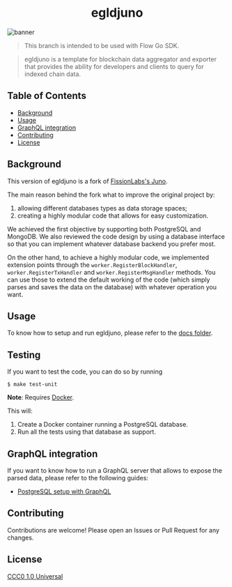 <div align="center">
  <h1> egldjuno </h1>
</div>

![banner](.docs/.img/logo.png)

> This branch is intended to be used with Flow Go SDK.

<!-- [![GitHub Workflow Status](https://img.shields.io/github/workflow/status/forbole/egldjuno/Tests)](https://github.com/forbole/egldjuno/actions?query=workflow%3ATests)
[![Go Report Card](https://goreportcard.com/badge/github.com/forbole/egldjuno)](https://goreportcard.com/report/github.com/forbole/egldjuno)
[![Codecov](https://img.shields.io/codecov/c/github/forbole/egldjuno)](https://codecov.io/gh/forbole/egldjuno/branch/cosmos-v0.40.x) -->

> egldjuno is a template for blockchain data aggregator and exporter that provides the ability for developers and clients to query for indexed chain data.

## Table of Contents
  - [Background](#background)
  - [Usage](#usage)
  - [GraphQL integration](#graphql-integration)
  - [Contributing](#contributing)
  - [License](#license)

## Background
This version of egldjuno is a fork of [FissionLabs's Juno](https://github.com/fissionlabsio/juno). 

The main reason behind the fork what to improve the original project by: 

1. allowing different databases types as data storage spaces;
2. creating a highly modular code that allows for easy customization.

We achieved the first objective by supporting both PostgreSQL and MongoDB. We also reviewed the code design by using a database interface so that you can implement whatever database backend you prefer most. 

On the other hand, to achieve a highly modular code, we implemented extension points through the `worker.RegisterBlockHandler`, `worker.RegisterTxHandler` and `worker.RegisterMsgHandler` methods. You can use those to extend the default working of the code (which simply parses and saves the data on the database) with whatever operation you want.    

## Usage
To know how to setup and run egldjuno, please refer to the [docs folder](.docs).

## Testing
If you want to test the code, you can do so by running

```shell
$ make test-unit
```

**Note**: Requires [Docker](https://docker.com).

This will:
1. Create a Docker container running a PostgreSQL database.
2. Run all the tests using that database as support.

## GraphQL integration
If you want to know how to run a GraphQL server that allows to expose the parsed data, please refer to the following guides: 

- [PostgreSQL setup with GraphQL](.docs/postgres-graphql-setup.md)

## Contributing
Contributions are welcome! Please open an Issues or Pull Request for any changes.

## License
[CCC0 1.0 Universal](https://creativecommons.org/share-your-work/public-domain/cc0/)
